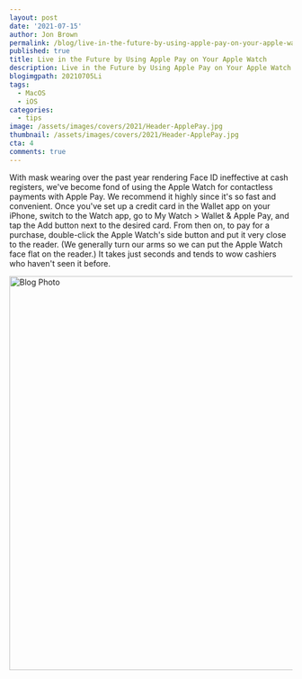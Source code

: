 ```yaml
---
layout: post
date: '2021-07-15'
author: Jon Brown
permalink: /blog/live-in-the-future-by-using-apple-pay-on-your-apple-watch/
published: true
title: Live in the Future by Using Apple Pay on Your Apple Watch
description: Live in the Future by Using Apple Pay on Your Apple Watch
blogimgpath: 20210705Li
tags:
  - MacOS
  - iOS
categories:
  - tips
image: /assets/images/covers/2021/Header-ApplePay.jpg
thumbnail: /assets/images/covers/2021/Header-ApplePay.jpg
cta: 4
comments: true
---
```

With mask wearing over the past year rendering Face ID ineffective at
cash registers, we've become fond of using the Apple Watch for
contactless payments with Apple Pay. We recommend it highly since it's
so fast and convenient. Once you've set up a credit card in the Wallet
app on your iPhone, switch to the Watch app, go to My Watch \> Wallet &
Apple Pay, and tap the Add button next to the desired card. From then
on, to pay for a purchase, double-click the Apple Watch's side button
and put it very close to the reader. (We generally turn our arms so we
can put the Apple Watch face flat on the reader.) It takes just seconds
and tends to wow cashiers who haven't seen it before.

<img alt="Blog Photo" src="{{ site.site_cdn }}/assets/images/blog/2021/20210705Li/image2.jpeg" class="img-fluid rounded m-2" width="700" />